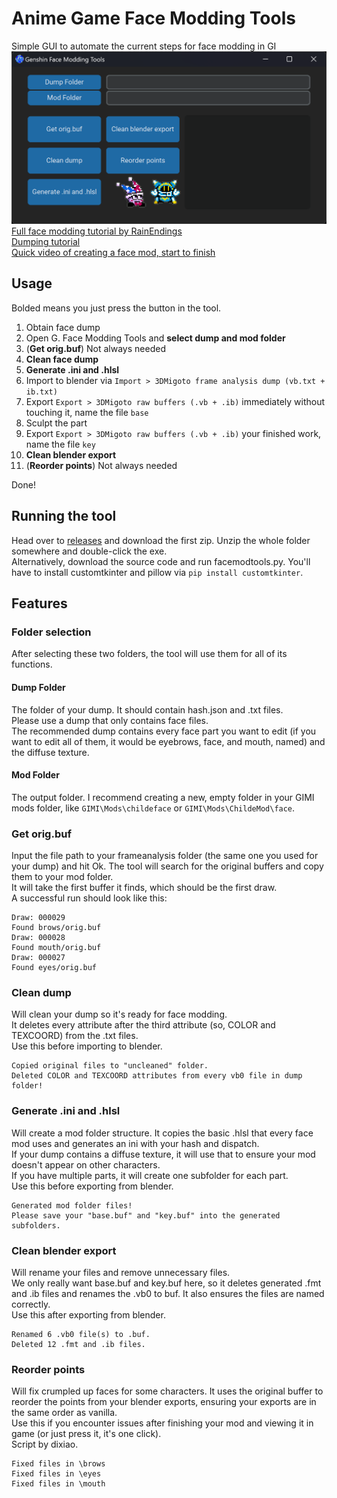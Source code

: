 # Anime Game Face Modding Tools
Simple GUI to automate the current steps for face modding in GI  
![screenshot of the tool](_internal/funny/screenshot.png)  
[Full face modding tutorial by RainEndings](https://gamebanana.com/tuts/18672)  
[Dumping tutorial](dumptutorial.md)  
[Quick video of creating a face mod, start to finish](https://www.youtube.com/watch?v=5CCtvyKprGU)  
## Usage
Bolded means you just press the button in the tool.
1. Obtain face dump
2. Open G. Face Modding Tools and **select dump and mod folder**
3. (**Get orig.buf**) Not always needed
4. **Clean face dump**
5. **Generate .ini and .hlsl**
6. Import to blender via `Import > 3DMigoto frame analysis dump (vb.txt + ib.txt)`
7. Export `Export > 3DMigoto raw buffers (.vb + .ib)` 
immediately without touching it, name the file `base`
9. Sculpt the part
10. Export `Export > 3DMigoto raw buffers (.vb + .ib)` 
 your finished work, name the file `key`
11. **Clean blender export**
12. (**Reorder points**) Not always needed

Done!
## Running the tool
Head over to [releases](https://github.com/gdsfdg/facemodtools/releases) and download the first zip. Unzip the whole folder somewhere and double-click the exe.  
Alternatively, download the source code and run facemodtools.py. You'll have to install customtkinter and pillow via `pip install customtkinter`.
## Features
### Folder selection
After selecting these two folders, the tool will use them for all of its functions.
#### Dump Folder
The folder of your dump. It should contain hash.json and .txt files.  
Please use a dump that only contains face files.  
The recommended dump contains every face part you want to edit (if you want to edit all of them, it would be eyebrows, face, and mouth, named) and the diffuse texture.
#### Mod Folder
The output folder. I recommend creating a new, empty folder in your GIMI mods folder, like `GIMI\Mods\childeface` or `GIMI\Mods\ChildeMod\face`.
### Get orig.buf
Input the file path to your frameanalysis folder (the same one you used for your dump) and hit Ok. The tool will search for the original buffers and copy them to your mod folder.  
It will take the first buffer it finds, which should be the first draw.  
A successful run should look like this:
```
Draw: 000029
Found brows/orig.buf
Draw: 000028
Found mouth/orig.buf
Draw: 000027
Found eyes/orig.buf
```
### Clean dump
Will clean your dump so it's ready for face modding.  
It deletes every attribute after the third attribute (so, COLOR and TEXCOORD) from the .txt files.  
Use this before importing to blender.
```
Copied original files to "uncleaned" folder.
Deleted COLOR and TEXCOORD attributes from every vb0 file in dump folder!
```

### Generate .ini and .hlsl
Will create a mod folder structure. It copies the basic .hlsl that every face mod uses and generates an ini with your hash and dispatch.  
If your dump contains a diffuse texture, it will use that to ensure your mod doesn't appear on other characters.  
If you have multiple parts, it will create one subfolder for each part.  
Use this before exporting from blender.
```
Generated mod folder files!
Please save your "base.buf" and "key.buf" into the generated subfolders.
```

### Clean blender export
Will rename your files and remove unnecessary files.  
We only really want base.buf and key.buf here, so it deletes generated .fmt and .ib files and renames the .vb0 to buf. It also ensures the files are named correctly.  
Use this after exporting from blender.
```
Renamed 6 .vb0 file(s) to .buf.
Deleted 12 .fmt and .ib files.
```
### Reorder points
Will fix crumpled up faces for some characters. It uses the original buffer to reorder the points from your blender exports, ensuring your exports are in the same order as vanilla.  
Use this if you encounter issues after finishing your mod and viewing it in game (or just press it, it's one click).  
Script by dixiao.
```
Fixed files in \brows
Fixed files in \eyes
Fixed files in \mouth
```
